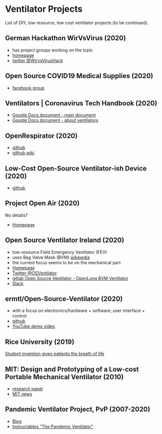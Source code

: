 # Ventilator Projects
List of DIY, low resource, low cost ventilator projects (to be continued).

## German Hackathon WirVsVirus (2020)
* has project groups working on the topic
* [homepage](https://wirvsvirushackathon.org/)
* [twitter @WirvsVirusHack](https://twitter.com/WirvsVirusHack)

## Open Source COVID19 Medical Supplies (2020)
* [facebook group](https://www.facebook.com/groups/opensourcecovid19medicalsupplies/?ref=group_header)

## Ventilators | Coronavirus Tech Handbook (2020)
* [Google Docs document - main document](https://coronavirustechhandbook.com/home)
* [Google Docs document - about ventilators](https://coronavirustechhandbook.com/ventilators)

## OpenRespirator (2020)
* [github](https://github.com/brentjackson/OpenRespirator)
* [github wiki](https://github.com/brentjackson/OpenRespirator/wiki)

## Low-Cost Open-Source Ventilator-ish Device (2020)
* [github](https://github.com/jcl5m1/ventilator)

## Project Open Air (2020)
No details?
* [Homepage](https://www.projectopenair.org/)

## Open Source Ventilator Ireland (2020)
* low-resource Field Emergency Ventilator (FEV) 
* uses Bag Valve Mask (BVM) [wikipedia](https://en.wikipedia.org/wiki/Bag_valve_mask)
* the current focus seems to be on the mechanical part
* [Homepage](https://opensourceventilator.ie/)
* [Twitter @OSVentilator](https://twitter.com/OSVentilator)
* [gitlab Open Source Ventilator - OpenLung BVM Ventilator](https://gitlab.com/TrevorSmale/OSV-OpenLung)
* [Slack](https://osventilator.slack.com)

## ermtl/Open-Source-Ventilator (2020)
* with a focus on electronics/hardware + software; user interface + control
* [github](https://github.com/ermtl/Open-Source-Ventilator)
* [YouTube demo video](https://www.youtube.com/watch?feature=player_embedded&v=izh4YnG1fPI)

## Rice University (2019)
[Student invention gives patients the breath of life](https://news.rice.edu/2019/05/01/student-invention-gives-patients-the-breath-of-life-2/)

## MIT: Design and Prototyping of a Low-cost Portable Mechanical Ventilator (2010)
* [research paper](https://web.mit.edu/2.75/projects/DMD_2010_Al_Husseini.pdf)
* [MIT news](http://news.mit.edu/2010/itw-ventilator-0715)

## Pandemic Ventilator Project, PvP (2007-2020)
* [Blog](https://panvent.blogspot.com/)
* [Instructables "The Pandemic Ventilator"](https://www.instructables.com/id/The-Pandemic-Ventilator/)
